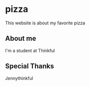 # pizza
This website is about my favorite pizza
## About me
I'm a student at Thinkful
## Special Thanks
Jennythinkful
